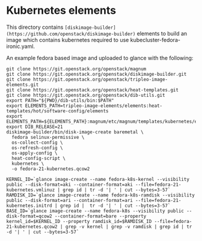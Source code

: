 Kubernetes elements
===================

This directory contains `[diskimage-builder](https://github.com/openstack/diskimage-builder)`
elements to build an image which contains kubernetes required to use kubecluster-fedora-ironic.yaml.

An example fedora based image and uploaded to glance with the following:

    git clone https://git.openstack.org/openstack/magnum
    git clone https://git.openstack.org/openstack/diskimage-builder.git
    git clone https://git.openstack.org/openstack/tripleo-image-elements.git
    git clone https://git.openstack.org/openstack/heat-templates.git
    git clone https://git.openstack.org/openstack/dib-utils.git
    export PATH="${PWD}/dib-utils/bin:$PATH"
    export ELEMENTS_PATH=tripleo-image-elements/elements:heat-templates/hot/software-config/elements
    export ELEMENTS_PATH=${ELEMENTS_PATH}:magnum/etc/magnum/templates/kubernetes/elements
    export DIB_RELEASE=21
    diskimage-builder/bin/disk-image-create baremetal \
      fedora selinux-permissive \
      os-collect-config \
      os-refresh-config \
      os-apply-config \
      heat-config-script \
      kubernetes \
      -o fedora-21-kubernetes.qcow2

    KERNEL_ID=`glance image-create --name fedora-k8s-kernel --visibility public --disk-format=aki --container-format=aki --file=fedora-21-kubernetes.vmlinuz | grep id | tr -d '| ' | cut --bytes=3-57`
    RAMDISK_ID=`glance image-create --name fedora-k8s-ramdisk --visibility public --disk-format=ari --container-format=ari --file=fedora-21-kubernetes.initrd | grep id |  tr -d '| ' | cut --bytes=3-57`
    BASE_ID=`glance image-create --name fedora-k8s --visibility public --disk-format=qcow2 --container-format=bare --property kernel_id=$KERNEL_ID --property ramdisk_id=$RAMDISK_ID --file=fedora-21-kubernetes.qcow2 | grep -v kernel | grep -v ramdisk | grep id | tr -d '| ' | cut --bytes=3-57`
